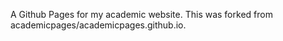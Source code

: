 A Github Pages for my academic website. This was forked from academicpages/academicpages.github.io.
